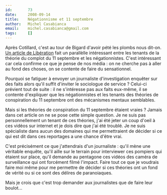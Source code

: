 ```yaml
---
id:       73
date:     2008-09-14
title:    Négationnisme et 11 septembre
author:   Michel Casabianca
email:    michel.casabianca@gmail.com
tags:     []
---
```


Après Cotillard, c'est au tour de Bigard d'avoir pété les plombs nous dit-on. [Un article de Libération](http://www.liberation.fr/actualite/societe/351387.FR.php) fait un parallèlle intéressant entre les tenants de la théorie du complot du 11 septembre et les négationnistes. C'est intéressant car cela confirme ce que je pense de nos média : on ne cherche pas à aller au fond des choses, on se contente de faire du sensationnel.

<!--more-->

Pourquoi se fatiguer à envoyer un journaliste d'investigation enquêter sur des faits alors qu'il suffit d'inviter le sociologue de service ? Celui-ci prévient tout de suite : il ne s'intéresse pas aux faits eux-même, il se contente d'expliquer que les négationnistes et les tenants des théories de conspiration du 11 septembre ont des mécanismes mentaux semblables.

Mais si les théories de conspiration du 11 septembre étaient vraies ? Jamais dans cet article on ne se pose cette simple question. Je ne suis pas personnellement un tenant de ces théories, j'ai été jeter un coup d'oeil à ces vidéos sur internet et je dois dire que j'ai été troublé. Je ne suis spécialiste dans aucun des domaines qui me permettraient de décider si ce qui est dit dans ces reportages a une chance d'être vrai.

C'est précisément ce que j'attendrais d'un journaliste : qu'il mène une véritable enquête, qu'il aille sur le terrain pour interviewer ces pompiers qui étaient sur place, qu'il demande au pentagone ces vidéos des caméra de surveillance qui ont forcément filmé l'impact. Faire tout ce que je voudrais faire moi même pour me permettre de décider si ces théories ont un fond de vérité ou si ce sont des délires de paranoiaques.

Mais je crois que c'est trop demander aux journalistes que de faire leur boulot...
